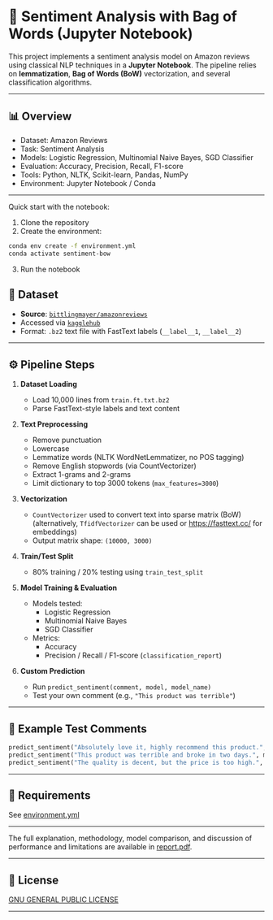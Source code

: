 # 🧠 Sentiment Analysis with Bag of Words (Jupyter Notebook)

This project implements a sentiment analysis model on Amazon reviews using classical NLP techniques in a **Jupyter Notebook**. The pipeline relies on **lemmatization**, **Bag of Words (BoW)** vectorization, and several classification algorithms.


---

## 📊 Overview

- Dataset: Amazon Reviews
- Task: Sentiment Analysis
- Models: Logistic Regression, Multinomial Naive Bayes, SGD Classifier
- Evaluation: Accuracy, Precision, Recall, F1-score
- Tools: Python, NLTK, Scikit-learn, Pandas, NumPy
- Environment: Jupyter Notebook / Conda

---

Quick start with the notebook:

1. Clone the repository
2. Create the environment:

```bash
conda env create -f environment.yml
conda activate sentiment-bow
```

3. Run the notebook

## 📂 Dataset

- **Source**: [`bittlingmayer/amazonreviews`](https://www.kaggle.com/datasets/bittlingmayer/amazonreviews)
- Accessed via [`kagglehub`](https://pypi.org/project/kagglehub/)
- Format: `.bz2` text file with FastText labels (`__label__1`, `__label__2`)

---

## ⚙️ Pipeline Steps

1. **Dataset Loading**
   - Load 10,000 lines from `train.ft.txt.bz2`
   - Parse FastText-style labels and text content

2. **Text Preprocessing**
   - Remove punctuation
   - Lowercase
   - Lemmatize words (NLTK WordNetLemmatizer, no POS tagging)
   - Remove English stopwords (via CountVectorizer)
   - Extract 1-grams and 2-grams
   - Limit dictionary to top 3000 tokens (`max_features=3000`)

3. **Vectorization**
   - `CountVectorizer` used to convert text into sparse matrix (BoW) (alternatively, `TfidfVectorizer` can be used or https://fasttext.cc/ for embeddings) 
   - Output matrix shape: `(10000, 3000)`

4. **Train/Test Split**
   - 80% training / 20% testing using `train_test_split`

5. **Model Training & Evaluation**
   - Models tested:
     - Logistic Regression
     - Multinomial Naive Bayes
     - SGD Classifier
   - Metrics:
     - Accuracy
     - Precision / Recall / F1-score (`classification_report`)

6. **Custom Prediction**
   - Run `predict_sentiment(comment, model, model_name)`
   - Test your own comment (e.g., `"This product was terrible"`)

---

## 🧪 Example Test Comments

```python
predict_sentiment("Absolutely love it, highly recommend this product.", model=clf, model_name="Logistic Regression")
predict_sentiment("This product was terrible and broke in two days.", model=clf, model_name="Logistic Regression")
predict_sentiment("The quality is decent, but the price is too high.", model=clf, model_name="Logistic Regression")
```

---

## 📝 Requirements

See [environment.yml](./environment.yml)

---

The full explanation, methodology, model comparison, and discussion of performance and limitations are available in [report.pdf](./report.pdf).

--- 

## 📜 License

[GNU GENERAL PUBLIC LICENSE](./LICENSE)

--- 